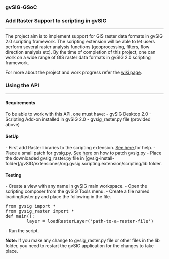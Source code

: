 <h3>gvSIG-GSoC</h3>


<h3>Add Raster Support to scripting in gvSIG</h3>
<hr/>
The project aim is to implement support for GIS raster data formats in gvSIG 2.0 scripting framework. The scripting extension will be able to let users perform several raster analysis functions (geoprocessing, filters, flow direction analysis etc). By the time of completion of this project, one can work on a wide range of GIS raster data formats in gvSIG 2.0 scripting framework.

For more about the project and work progress refer the <a href='https://github.com/sandeep2357/gvSIG-GSoC/wiki'>wiki page</a>.

<h3>Using the API</h3>
<hr/>
<h4>Requirements</h4>
To be able to work with this API, one must have:
- gvSIG Desktop 2.0
- Scripting Add-on installed in gvSIG 2.0
- gvsig_raster.py file (provided above)

<h4>SetUp</h4>
- First add Raster libraries to the scripting extension. <a href='https://gvsig.org/web/Members/jjdelcerro/gvsig-scripting-raster/adding-the-raster-libraries-to-the-classpath'>See here </a>for help.
- Place a small patch for gvsig.py. <a href='https://gvsig.org/web/Members/jjdelcerro/gvsig-scripting-raster/notas-2/patch-gvsig.py'>See here</a> on how to patch gvsig.py
- Place the downloaded gvsig_raster.py file in [gvsig-install-folder]/gvSIG/extensiones/org.gvsig.scripting.extension/scripting/lib folder.

<h4>Testing</h4>
- Create a view with any name in gvSIG main workspace.
- Open the scripting composer from the gvSIG Tools menu.
- Create a file named loadingRaster.py and place the following in the file.<br/>
<pre>from gvsig import *
from gvsig_raster import *
def main():
        layer = loadRasterLayer('path-to-a-raster-file')</pre>
- Run the script.

<b>Note:</b> If you make any change to gvsig_raster.py file or other files in the lib folder, you need to restart the gvSIG application for the changes to take place.
